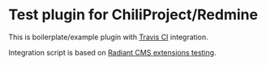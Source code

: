 # Test plugin for ChiliProject/Redmine

This is boilerplate/example plugin with [Travis CI](http://travis-ci.org/) integration.

Integration script is based on [Radiant CMS extensions testing](https://github.com/radiant/radiant/wiki/How-to-enable-Travis-CI-for-an-extension).

